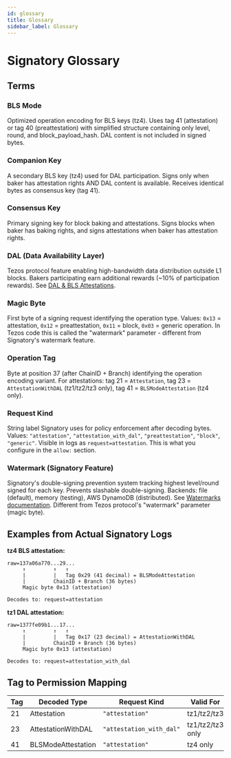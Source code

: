 ```yaml
---
id: glossary
title: Glossary
sidebar_label: Glossary
---
```


# Signatory Glossary

## Terms

### BLS Mode

Optimized operation encoding for BLS keys (tz4). Uses tag 41 (attestation) or tag 40 (preattestation) with simplified structure containing only level, round, and block_payload_hash. DAL content is not included in signed bytes.

### Companion Key

A secondary BLS key (tz4) used for DAL participation. Signs only when baker has attestation rights AND DAL content is available. Receives identical bytes as consensus key (tag 41).

### Consensus Key

Primary signing key for block baking and attestations. Signs blocks when baker has baking rights, and signs attestations when baker has attestation rights.

### DAL (Data Availability Layer)

Tezos protocol feature enabling high-bandwidth data distribution outside L1 blocks. Bakers participating earn additional rewards (~10% of participation rewards). See [DAL & BLS Attestations](dal_bls_attestations.md).

### Magic Byte

First byte of a signing request identifying the operation type. Values: `0x13` = attestation, `0x12` = preattestation, `0x11` = block, `0x03` = generic operation. In Tezos code this is called the "watermark" parameter - different from Signatory's watermark feature.

### Operation Tag

Byte at position 37 (after ChainID + Branch) identifying the operation encoding variant. For attestations: tag 21 = `Attestation`, tag 23 = `AttestationWithDAL` (tz1/tz2/tz3 only), tag 41 = `BLSModeAttestation` (tz4 only).

### Request Kind

String label Signatory uses for policy enforcement after decoding bytes. Values: `"attestation"`, `"attestation_with_dal"`, `"preattestation"`, `"block"`, `"generic"`. Visible in logs as `request=attestation`. This is what you configure in the `allow:` section.

### Watermark (Signatory Feature)

Signatory's double-signing prevention system tracking highest level/round signed for each key. Prevents slashable double-signing. Backends: file (default), memory (testing), AWS DynamoDB (distributed). See [Watermarks documentation](watermarks.md). Different from Tezos protocol's "watermark" parameter (magic byte).

## Examples from Actual Signatory Logs

**tz4 BLS attestation:**
```
raw=137a06a770...29...
     ↑         ↑   ↑
     |         |   Tag 0x29 (41 decimal) = BLSModeAttestation
     |         ChainID + Branch (36 bytes)
     Magic byte 0x13 (attestation)

Decodes to: request=attestation
```

**tz1 DAL attestation:**
```
raw=1377fe09b1...17...
     ↑         ↑   ↑
     |         |   Tag 0x17 (23 decimal) = AttestationWithDAL
     |         ChainID + Branch (36 bytes)
     Magic byte 0x13 (attestation)

Decodes to: request=attestation_with_dal
```

## Tag to Permission Mapping

| Tag | Decoded Type | Request Kind | Valid For |
|-----|--------------|--------------|-----------|
| 21 | Attestation | `"attestation"` | tz1/tz2/tz3 |
| 23 | AttestationWithDAL | `"attestation_with_dal"` | tz1/tz2/tz3 only |
| 41 | BLSModeAttestation | `"attestation"` | tz4 only |

